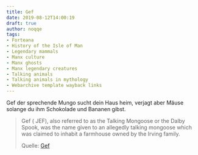 ```yaml
---
title: Gef
date: 2019-08-12T14:00:19
draft: true
author: noqqe
tags:
- Forteana
- History of the Isle of Man
- Legendary mammals
- Manx culture
- Manx ghosts
- Manx legendary creatures
- Talking animals
- Talking animals in mythology
- Webarchive template wayback links
---
```


Gef der sprechende Mungo sucht dein Haus heim, verjagt aber Mäuse solange du
ihm Schokolade und Bananen gibst.

> Gef ( JEF), also referred to as the Talking Mongoose or the Dalby Spook, was
> the name given to an allegedly talking  mongoose which was claimed to inhabit
> a farmhouse owned by the Irving family.
>
> Quelle: [Gef](https://en.wikipedia.org/wiki/Gef)
